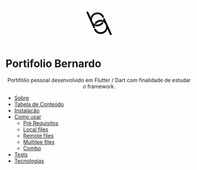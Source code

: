 
<p align="center">
    <img src="model/images/logoo.png" width="100" alt="Logo App Filmes"/>
</p>

# Portifolio Bernardo
<p align = "center"> Portifólio pessoal desenvolvido em Flutter / Dart com finalidade de estudar o framework.</p>

  * [Sobre](#sobre)
  * [Tabela de Conteúdo](#tabela-de-conteudo)
  * [Instalação](#instalação)
  * [Como usar](#como-usar)
    * [Pré Requisitos](#como-usar)
    * [Local files](#local-files)
    * [Remote files](#remote-files)
    * [Multilpe files](#multiple-files)
    * [Combo](#combo)
  * [Tests](#testes)
  * [Tecnologias](#Tecnologias)

